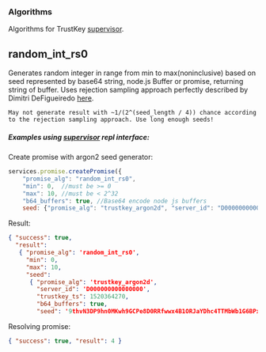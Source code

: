 ### Algorithms

Algorithms for TrustKey [supervisor][0]. 

## random_int_rs0
Generates random integer in range from min to max(noninclusive) based on seed represented by base64 string, node.js Buffer or promise, returning string of buffer.
Uses rejection sampling approach perfectly described by Dimitri DeFigueiredo [here][1].

`May not generate result with ~1/(2^(seed_length / 4)) chance according to the rejection sampling approach. Use long enough seeds!`


##### Examples using [supervisor][0] repl interface:

Create promise with argon2 seed generator:
```javascript
‌‌services.promise.createPromise({
    "promise_alg": "random_int_rs0", 
    "min": 0,  //must be >= 0
    "max": 10, //must be < 2^32
    "b64_buffers": true, //Base64 encode node js buffers 
    seed: {"promise_alg": "trustkey_argon2d", "server_id": "D000000000000000", "trustkey_ts": 1520364270, "n_bytes": 64}}, (res) => { console.log(res)})

```

Result:
```json
{ "success": true,
  "result": 
   { "promise_alg": 'random_int_rs0',
     "min": 0,
     "max": 10,
     "seed": 
      { "promise_alg": 'trustkey_argon2d',
        "server_id": 'D000000000000000',
        "trustkey_ts": 1520364270,
        "b64_buffers": true,
        "seed": '9thvN3DP9hn0MKwh9GCPe8D0RRfwwx4B1ORJaYDhc4TTMbWb1G6BPxP7+Yi0vLeOg5/MWkpT8DsYItn4SWKjFw==' } } }
```

Resolving promise: 
```json
{ "success": true, "result": 4 }
```

[0]: https://github.com/TrustKey/supervisor
[1]: http://dimitri.xyz/random-ints-from-random-bits/